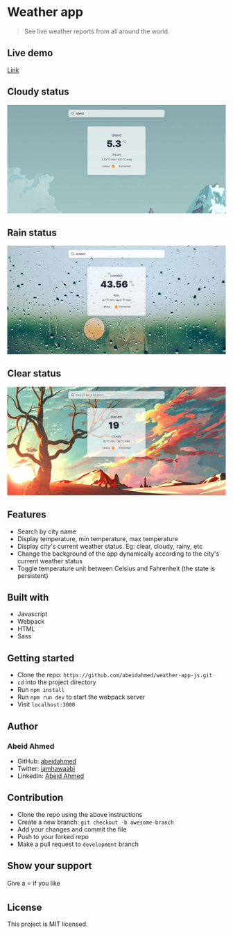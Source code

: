 # Weather app

> See live weather reports from all around the world.

## Live demo

[Link](https://abeidahmed.github.io/weather-app-js/)

## Cloudy status

![Cloudy weather](./dist/screenshot/cloud-shot.jpg)

## Rain status

![Rain weather](./dist/screenshot/rain-shot.jpg)

## Clear status

![Clear weather](./dist/screenshot/cold-shot.jpg)

## Features

- Search by city name
- Display temperature, min temperature, max temperature
- Display city's current weather status. Eg: clear, cloudy, rainy, etc
- Change the background of the app dynamically according to the city's current
  weather status
- Toggle temperature unit between Celsius and Fahrenheit (the state is persistent)

## Built with

- Javascript
- Webpack
- HTML
- Sass

## Getting started

- Clone the repo: `https://github.com/abeidahmed/weather-app-js.git`
- `cd` into the project directory
- Run `npm install`
- Run `npm run dev` to start the webpack server
- Visit `localhost:3000`

## Author

### Abeid Ahmed

- GitHub: [abeidahmed](https://github.com/abeidahmed)
- Twitter: [iamhawaabi](https://twitter.com/iamhawaabi)
- LinkedIn: [Abeid Ahmed](https://www.linkedin.com/in/abeidahmed)

## Contribution

- Clone the repo using the above instructions
- Create a new branch: `git checkout -b awesome-branch`
- Add your changes and commit the file
- Push to your forked repo
- Make a pull request to `development` branch

## Show your support

Give a ⭐️ if you like

## License

This project is MIT licensed.

